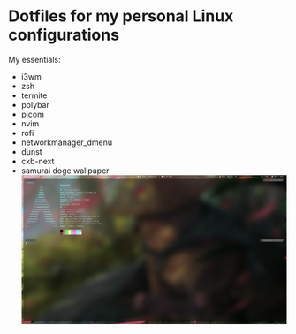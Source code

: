 # Dotfiles for my personal Linux configurations

My essentials:

- i3wm
- zsh
- termite
- polybar
- picom
- nvim
- rofi
- networkmanager_dmenu
- dunst
- ckb-next
- samurai doge wallpaper
  ![Screenshot](screenshot.png)
